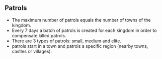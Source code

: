 ## Patrols

* The maximum number of patrols equals the number of towns of the kingdom.
* Every 7 days a batch of patrols is created for each kingdom in order to compensate killed patrols.
* There are 3 types of patrols: small, medium and elite.
* patrols start in a town and patrols a specific region (nearby towns, castles or villages).
